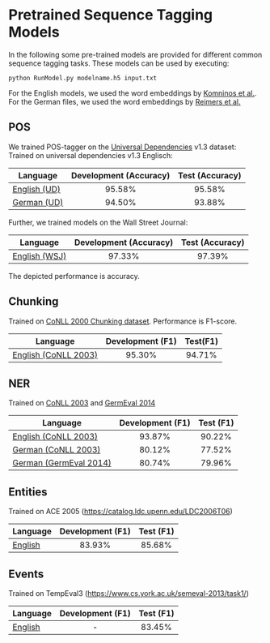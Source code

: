 # Pretrained Sequence Tagging Models
In the following some pre-trained models are provided for different common sequence tagging tasks. These models can be used by executing:
```
python RunModel.py modelname.h5 input.txt
```

For the English models, we used the word embeddings by [Komninos et al.](https://www.cs.york.ac.uk/nlp/extvec/). For the German files, we used the word embeddings by [Reimers et al.](https://www.ukp.tu-darmstadt.de/research/ukp-in-challenges/germeval-2014/)


## POS
We trained POS-tagger on the [Universal Dependencies]((http://universaldependencies.org/)) v1.3 dataset:
Trained on universal dependencies v1.3 Englisch: 

| Language | Development (Accuracy) | Test (Accuracy) |
|----------|:-----------:|:----:|
|[English (UD)](https://public.ukp.informatik.tu-darmstadt.de/reimers/2017_SequenceTaggingModels/v2.1.5/EN_UD_POS.h5) | 95.58% | 95.58% |
|[German (UD)](https://public.ukp.informatik.tu-darmstadt.de/reimers/2017_SequenceTaggingModels/v2.1.5/DE_UD_POS.h5) | 94.50% | 93.88% | 

Further, we trained models on the Wall Street Journal:

| Language | Development (Accuracy) | Test (Accuracy) |
|----------|:-----------:|:----:|
|[English (WSJ)](https://public.ukp.informatik.tu-darmstadt.de/reimers/2017_SequenceTaggingModels/v2.1.5/EN_WSJ_POS.h5) | 97.33% | 97.39% |

The depicted performance is accuracy.


## Chunking
Trained on [CoNLL 2000 Chunking dataset](http://www.cnts.ua.ac.be/conll2000/chunking/). Performance is F1-score.

| Language | Development (F1) | Test(F1) |
|----------|:-----------:|:----:|
|[English (CoNLL 2003)](https://public.ukp.informatik.tu-darmstadt.de/reimers/2017_SequenceTaggingModels/v2.1.5/EN_Chunking.h5) | 95.30% | 94.71% |


## NER
Trained on [CoNLL 2003](http://www.cnts.ua.ac.be/conll2003/ner/) and [GermEval 2014](https://sites.google.com/site/germeval2014ner/)

| Language | Development (F1) | Test (F1) |
|----------|:-----------:|:----:|
|[English (CoNLL 2003)](https://public.ukp.informatik.tu-darmstadt.de/reimers/2017_SequenceTaggingModels/v2.1.5/EN_NER.h5) | 93.87% | 90.22% | 
|[German (CoNLL 2003)](https://public.ukp.informatik.tu-darmstadt.de/reimers/2017_SequenceTaggingModels/v2.1.5/DE_NER_CoNLL.h5) | 80.12% | 77.52% | 
|[German (GermEval 2014)](https://public.ukp.informatik.tu-darmstadt.de/reimers/2017_SequenceTaggingModels/v2.1.5/DE_NER_GermEval.h5) | 80.74% | 79.96% |


## Entities
Trained on ACE 2005 (https://catalog.ldc.upenn.edu/LDC2006T06)

| Language | Development (F1) | Test (F1) |
|----------|:-----------:|:----:|
|[English](https://public.ukp.informatik.tu-darmstadt.de/reimers/2017_SequenceTaggingModels/v2.1.5/EN_Entities.h5) | 83.93% | 85.68% | 


## Events
Trained on TempEval3 (https://www.cs.york.ac.uk/semeval-2013/task1/)

| Language | Development (F1) | Test (F1) |
|----------|:-----------:|:----:|
|[English](https://public.ukp.informatik.tu-darmstadt.de/reimers/2017_SequenceTaggingModels/v2.1.5/EN_Events.h5) |- | 83.45% | 





